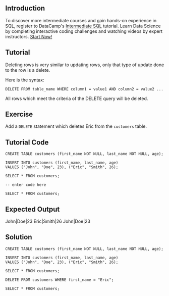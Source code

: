 Introduction
------------

To discover more intermediate courses and gain hands-on experience in SQL, register to DataCamp's [Intermediate SQL](https://datacamp.pxf.io/m5nmQ7) tutorial. Learn Data Science by completing interactive coding challenges and watching videos by expert instructors. [Start Now!](https://datacamp.pxf.io/Kjxv6a)

Tutorial
--------

Deleting rows is very similar to updating rows, only that type of update done to the row is a delete.

Here is the syntax:

    DELETE FROM table_name WHERE column1 = value1 AND column2 = value2 ...

All rows which meet the criteria of the DELETE query will be deleted.

Exercise
--------

Add a `DELETE` statement which deletes Eric from the `customers` table.

Tutorial Code
-------------
    CREATE TABLE customers (first_name NOT NULL, last_name NOT NULL, age);

    INSERT INTO customers (first_name, last_name, age)
    VALUES ("John", "Doe", 23), ("Eric", "Smith", 26);

    SELECT * FROM customers;

    -- enter code here

    SELECT * FROM customers;

Expected Output
---------------
John|Doe|23
Eric|Smith|26
John|Doe|23

Solution
--------
    CREATE TABLE customers (first_name NOT NULL, last_name NOT NULL, age);

    INSERT INTO customers (first_name, last_name, age)
    VALUES ("John", "Doe", 23), ("Eric", "Smith", 26);

    SELECT * FROM customers;

    DELETE FROM customers WHERE first_name = "Eric";

    SELECT * FROM customers;
